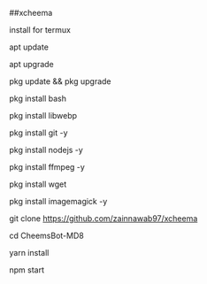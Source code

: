 ##xcheema

install for termux


apt update

apt upgrade

pkg update && pkg upgrade

pkg install bash

pkg install libwebp

pkg install git -y

pkg install nodejs -y 

pkg install ffmpeg -y 


pkg install wget

pkg install imagemagick -y

git clone https://github.com/zainnawab97/xcheema

cd CheemsBot-MD8

yarn install

npm start
